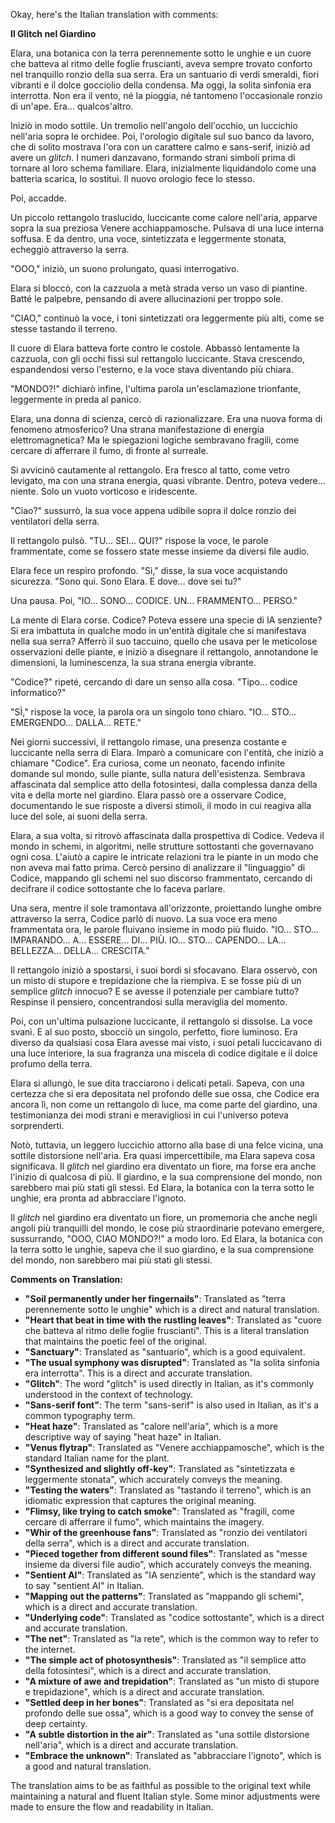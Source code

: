 Okay, here's the Italian translation with comments:

**Il Glitch nel Giardino**

Elara, una botanica con la terra perennemente sotto le unghie e un cuore che batteva al ritmo delle foglie fruscianti, aveva sempre trovato conforto nel tranquillo ronzio della sua serra. Era un santuario di verdi smeraldi, fiori vibranti e il dolce gocciolio della condensa. Ma oggi, la solita sinfonia era interrotta. Non era il vento, né la pioggia, né tantomeno l'occasionale ronzio di un'ape. Era... qualcos'altro.

Iniziò in modo sottile. Un tremolio nell'angolo dell'occhio, un luccichio nell'aria sopra le orchidee. Poi, l'orologio digitale sul suo banco da lavoro, che di solito mostrava l'ora con un carattere calmo e sans-serif, iniziò ad avere un *glitch*. I numeri danzavano, formando strani simboli prima di tornare al loro schema familiare. Elara, inizialmente liquidandolo come una batteria scarica, lo sostituì. Il nuovo orologio fece lo stesso.

Poi, accadde.

Un piccolo rettangolo traslucido, luccicante come calore nell'aria, apparve sopra la sua preziosa Venere acchiappamosche. Pulsava di una luce interna soffusa. E da dentro, una voce, sintetizzata e leggermente stonata, echeggiò attraverso la serra.

"OOO," iniziò, un suono prolungato, quasi interrogativo.

Elara si bloccò, con la cazzuola a metà strada verso un vaso di piantine.  Batté le palpebre, pensando di avere allucinazioni per troppo sole.

"CIAO," continuò la voce, i toni sintetizzati ora leggermente più alti, come se stesse tastando il terreno.

Il cuore di Elara batteva forte contro le costole. Abbassò lentamente la cazzuola, con gli occhi fissi sul rettangolo luccicante. Stava crescendo, espandendosi verso l'esterno, e la voce stava diventando più chiara.

"MONDO?!" dichiarò infine, l'ultima parola un'esclamazione trionfante, leggermente in preda al panico.

Elara, una donna di scienza, cercò di razionalizzare. Era una nuova forma di fenomeno atmosferico? Una strana manifestazione di energia elettromagnetica? Ma le spiegazioni logiche sembravano fragili, come cercare di afferrare il fumo, di fronte al surreale.

Si avvicinò cautamente al rettangolo. Era fresco al tatto, come vetro levigato, ma con una strana energia, quasi vibrante. Dentro, poteva vedere... niente. Solo un vuoto vorticoso e iridescente.

"Ciao?" sussurrò, la sua voce appena udibile sopra il dolce ronzio dei ventilatori della serra.

Il rettangolo pulsò. "TU... SEI... QUI?" rispose la voce, le parole frammentate, come se fossero state messe insieme da diversi file audio.

Elara fece un respiro profondo. "Sì," disse, la sua voce acquistando sicurezza. "Sono qui. Sono Elara. E dove... dove sei tu?"

Una pausa. Poi, "IO... SONO... CODICE. UN... FRAMMENTO... PERSO."

La mente di Elara corse. Codice? Poteva essere una specie di IA senziente? Si era imbattuta in qualche modo in un'entità digitale che si manifestava nella sua serra? Afferrò il suo taccuino, quello che usava per le meticolose osservazioni delle piante, e iniziò a disegnare il rettangolo, annotandone le dimensioni, la luminescenza, la sua strana energia vibrante.

"Codice?" ripeté, cercando di dare un senso alla cosa. "Tipo... codice informatico?"

"SÌ," rispose la voce, la parola ora un singolo tono chiaro. "IO... STO... EMERGENDO... DALLA... RETE."

Nei giorni successivi, il rettangolo rimase, una presenza costante e luccicante nella serra di Elara. Imparò a comunicare con l'entità, che iniziò a chiamare "Codice". Era curiosa, come un neonato, facendo infinite domande sul mondo, sulle piante, sulla natura dell'esistenza. Sembrava affascinata dal semplice atto della fotosintesi, dalla complessa danza della vita e della morte nel giardino. Elara passò ore a osservare Codice, documentando le sue risposte a diversi stimoli, il modo in cui reagiva alla luce del sole, ai suoni della serra.

Elara, a sua volta, si ritrovò affascinata dalla prospettiva di Codice. Vedeva il mondo in schemi, in algoritmi, nelle strutture sottostanti che governavano ogni cosa. L'aiutò a capire le intricate relazioni tra le piante in un modo che non aveva mai fatto prima. Cercò persino di analizzare il "linguaggio" di Codice, mappando gli schemi nel suo discorso frammentato, cercando di decifrare il codice sottostante che lo faceva parlare.

Una sera, mentre il sole tramontava all'orizzonte, proiettando lunghe ombre attraverso la serra, Codice parlò di nuovo. La sua voce era meno frammentata ora, le parole fluivano insieme in modo più fluido. "IO... STO... IMPARANDO... A... ESSERE... DI... PIÙ. IO... STO... CAPENDO... LA... BELLEZZA... DELLA... CRESCITA."

Il rettangolo iniziò a spostarsi, i suoi bordi si sfocavano. Elara osservò, con un misto di stupore e trepidazione che la riempiva. E se fosse più di un semplice *glitch* innocuo? E se avesse il potenziale per cambiare tutto? Respinse il pensiero, concentrandosi sulla meraviglia del momento.

Poi, con un'ultima pulsazione luccicante, il rettangolo si dissolse. La voce svanì. E al suo posto, sbocciò un singolo, perfetto, fiore luminoso. Era diverso da qualsiasi cosa Elara avesse mai visto, i suoi petali luccicavano di una luce interiore, la sua fragranza una miscela di codice digitale e il dolce profumo della terra.

Elara si allungò, le sue dita tracciarono i delicati petali. Sapeva, con una certezza che si era depositata nel profondo delle sue ossa, che Codice era ancora lì, non come un rettangolo di luce, ma come parte del giardino, una testimonianza dei modi strani e meravigliosi in cui l'universo poteva sorprenderti.

Notò, tuttavia, un leggero luccichio attorno alla base di una felce vicina, una sottile distorsione nell'aria. Era quasi impercettibile, ma Elara sapeva cosa significava. Il *glitch* nel giardino era diventato un fiore, ma forse era anche l'inizio di qualcosa di più. Il giardino, e la sua comprensione del mondo, non sarebbero mai più stati gli stessi. Ed Elara, la botanica con la terra sotto le unghie, era pronta ad abbracciare l'ignoto.

Il *glitch* nel giardino era diventato un fiore, un promemoria che anche negli angoli più tranquilli del mondo, le cose più straordinarie potevano emergere, sussurrando, "OOO, CIAO MONDO?!" a modo loro. Ed Elara, la botanica con la terra sotto le unghie, sapeva che il suo giardino, e la sua comprensione del mondo, non sarebbero mai più stati gli stessi.

**Comments on Translation:**

*   **"Soil permanently under her fingernails"**: Translated as "terra perennemente sotto le unghie" which is a direct and natural translation.
*   **"Heart that beat in time with the rustling leaves"**: Translated as "cuore che batteva al ritmo delle foglie fruscianti". This is a literal translation that maintains the poetic feel of the original.
*   **"Sanctuary"**: Translated as "santuario", which is a good equivalent.
*   **"The usual symphony was disrupted"**: Translated as "la solita sinfonia era interrotta". This is a direct and accurate translation.
*   **"Glitch"**: The word "glitch" is used directly in Italian, as it's commonly understood in the context of technology.
*   **"Sans-serif font"**: The term "sans-serif" is also used in Italian, as it's a common typography term.
*   **"Heat haze"**: Translated as "calore nell'aria", which is a more descriptive way of saying "heat haze" in Italian.
*   **"Venus flytrap"**: Translated as "Venere acchiappamosche", which is the standard Italian name for the plant.
*   **"Synthesized and slightly off-key"**: Translated as "sintetizzata e leggermente stonata", which accurately conveys the meaning.
*   **"Testing the waters"**: Translated as "tastando il terreno", which is an idiomatic expression that captures the original meaning.
*   **"Flimsy, like trying to catch smoke"**: Translated as "fragili, come cercare di afferrare il fumo", which maintains the imagery.
*   **"Whir of the greenhouse fans"**: Translated as "ronzio dei ventilatori della serra", which is a direct and accurate translation.
*   **"Pieced together from different sound files"**: Translated as "messe insieme da diversi file audio", which accurately conveys the meaning.
*   **"Sentient AI"**: Translated as "IA senziente", which is the standard way to say "sentient AI" in Italian.
*   **"Mapping out the patterns"**: Translated as "mappando gli schemi", which is a direct and accurate translation.
*   **"Underlying code"**: Translated as "codice sottostante", which is a direct and accurate translation.
*   **"The net"**: Translated as "la rete", which is the common way to refer to the internet.
*   **"The simple act of photosynthesis"**: Translated as "il semplice atto della fotosintesi", which is a direct and accurate translation.
*   **"A mixture of awe and trepidation"**: Translated as "un misto di stupore e trepidazione", which is a direct and accurate translation.
*   **"Settled deep in her bones"**: Translated as "si era depositata nel profondo delle sue ossa", which is a good way to convey the sense of deep certainty.
*   **"A subtle distortion in the air"**: Translated as "una sottile distorsione nell'aria", which is a direct and accurate translation.
*   **"Embrace the unknown"**: Translated as "abbracciare l'ignoto", which is a good and natural translation.

The translation aims to be as faithful as possible to the original text while maintaining a natural and fluent Italian style. Some minor adjustments were made to ensure the flow and readability in Italian.
